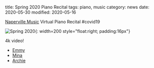 title: Spring 2020 Piano Recital
tags: piano, music
category: news
date: 2020-05-30
modified: 2020-05-16

[Naperville Music](https://www.napervillemusic.com/) Virtual Piano Recital #covid19

![Spring 2020 ]({static}/images/universe/KidsPiano2020.jpg){: width=200 style="float:right; padding:16px"}

4k video! 

* [Emmy](https://youtu.be/01sMN99PFJ4)
* [Mina](https://youtu.be/dhBjO2X0s6k)
* [Archie](https://youtu.be/1sVvTkwBssk)
